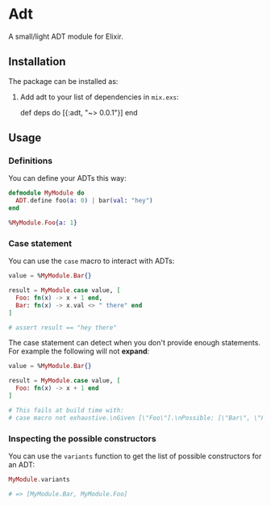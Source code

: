 # Adt

A small/light ADT module for Elixir.

## Installation

The package can be installed as:

  1. Add adt to your list of dependencies in `mix.exs`:

        def deps do
          [{:adt, "~> 0.0.1"}]
        end

## Usage

### Definitions

You can define your ADTs this way:

```elixir
defmodule MyModule do
  ADT.define foo(a: 0) | bar(val: "hey")
end

%MyModule.Foo{a: 1}
```

### Case statement

You can use the `case` macro to interact with ADTs:

```elixir
value = %MyModule.Bar{}

result = MyModule.case value, [
  Foo: fn(x) -> x + 1 end,
  Bar: fn(x) -> x.val <> " there" end
]

# assert result == "hey there"
```

The case statement can detect when you don't provide enough statements. For example the following will not **expand**:

```elixir
value = %MyModule.Bar{}

result = MyModule.case value, [
  Foo: fn(x) -> x + 1 end
]

# This fails at build time with:
# case macro not exhaustive.\nGiven [\"Foo\"].\nPossible: [\"Bar\", \"Foo\"].
```

### Inspecting the possible constructors

You can use the `variants` function to get the list of possible constructors for an ADT:

```elixir
MyModule.variants

# => [MyModule.Bar, MyModule.Foo]
```
